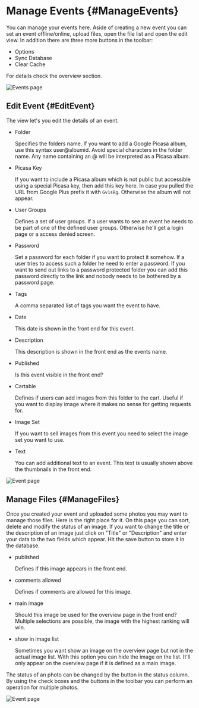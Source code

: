 # Manage Events {#ManageEvents}

You can manage your events here. Aside of creating a new event you can set an event offline/online, upload files, open the file list and open the edit view. In addition there are three more buttons in the toolbar:

- Options
- Sync Database
- Clear Cache

For details check the overview section.



![Events page](img/backend/backend_events.jpg)


## Edit Event {#EditEvent}

The view let's you edit the details of an event. 

- Folder

	Specifies the folders name. If you want to add a Google Picasa album, use this syntax user@albumid. Avoid special characters in the folder name. Any name containing an @ will be interpreted as a Picasa album. 
	
- Picasa Key

	If you want to include a Picasa album which is not public but accessible using a special Picasa key, then add this key here. In case you pulled the URL from Google Plus prefix it with `Gv1sRg`. Otherwise the album will not appear. 

- User Groups

	Defines a set of user groups. If a user wants to see an event he needs to be part of one of the defined user groups. Otherwise he'll get a login page or a access denied screen.

- Password

	Set a password for each folder if you want to protect it somehow. If a user tries to access such a folder he need to enter a password. If you want to send out links to a password protected folder you can add this password directly to the link and nobody needs to be bothered by a password page. 

- Tags

	A comma separated list of tags you want the event to have.

- Date

	This date is shown in the front end for this event.

- Description

	This description is shown in the front end as the events name.

- Published

	Is this event visible in the front end?

- Cartable
	
	Defines if users can add images from this folder to the cart. Useful if you want to display image where it makes no sense for getting requests for.

- Image Set

	If you want to sell images from this event you need to select the image set you want to use. 

- Text

	You can add additional text to an event. This text is usually shown above the thumbnails in the front end.

![Event page](img/backend/backend_event_create.jpg)


## Manage Files {#ManageFiles}

Once you created your event and uploaded some photos you may want to manage those files. Here is the right place for it. On this page you can sort, delete and modify the status of an image. If you want to change the title or the description of an image just click on "Title" or "Description" and enter your data to the two fields which appear. Hit the save button to store it in the database.

- published

	Defines if this image appears in the front end.

- comments allowed

	Defines if comments are allowed for this image.

- main image

	Should this image be used for the overview page in the front end? Multiple selections are possible, the image with the highest ranking will win.

- show in image list

	Sometimes you want show an image on the overview page but not in the actual image list. With this option you can hide the image on the list. It'll only appear on the overview page if it is defined as a main image.
	

The status of an photo can be changed by the button in the status column. By using the check boxes and the buttons in the toolbar you can perform an operation for multiple photos.

![Event page](img/backend/backend_files.jpg)

